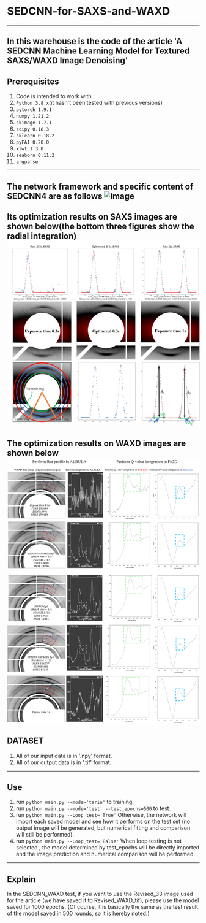 # SEDCNN-for-SAXS-and-WAXD
-----
In this warehouse is the code of the article 'A SEDCNN Machine Learning Model for Textured SAXS/WAXD Image Denoising'
-----
## Prerequisites
1. Code is intended to work with 
2. ```Python 3.8.x```(it hasn't been tested with previous versions)
3. ```pytorch 1.9.1```
4. ```numpy 1.21.2```
5. ```skimage 1.7.1```
6. ```scipy 0.18.3```
7. ```sklearn 0.18.2```
8. ```pyFAI 0.20.0```
9. ```xlwt 1.3.0```
10. ```seaborn 0.11.2```
11. ```argparse```
-----
The network framework and specific content of SEDCNN4 are as follows
![image](https://github.com/zzZhou8/SEDCNN-for-SAXS-and-WAXD/blob/main/img/networks.png)
-----
Its optimization results on SAXS images are shown below(the bottom three figures show the radial integration) 
![image](https://github.com/zzZhou8/SEDCNN-for-SAXS-and-WAXD/blob/main/img/SAXS.png)
-----
The optimization results on WAXD images are shown below
![image](https://github.com/zzZhou8/SEDCNN-for-SAXS-and-WAXD/blob/main/img/WAXD.png)
-----
## DATASET
1. All of our input data is in '.npy' format.
2. All of our output data is in '.tif' format.
-----
## Use
1. run `python main.py --mode='tarin'` to training.
2. run `python main.py --mode='test' --test_epochs=500` to test.
3. run `python main.py --Loop_test='True'` Otherwise, the network will import each saved model and see how it performs on the test set (no output image will be generated, but numerical fitting and comparison will still be performed). 
4. run `python main.py --Loop_test='False'` When loop testing is not selected , the model determined by test_epochs will be directly imported and the image prediction and numerical comparison will be performed.
-----
## Explain
In the SEDCNN_WAXD test, if you want to use the Revised_33 image used for the article (we have saved it to Revised_WAXD_tif), please use the model saved for 1000 epochs.  (Of course, it is basically the same as the test result of the model saved in 500 rounds, so it is hereby noted.) 
